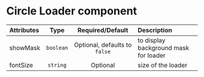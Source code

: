 # Circle Loader component

<table>
    <thead>
        <tr>
            <th style="text-align:left;">Attributes</th>
            <th style="text-align:center;">Type</th>
            <th style="text-align:center;">Required/Default</th>
            <th style="text-align:left;">Description</th>
        </tr>
    </thead>
    <tbody>
        <tr>
            <td style="text-align:left;">showMask</td>
            <td style="text-align:center;"><code>boolean</code></td>
            <td style="text-align:center;">Optional, defaults to <code>false</code></td>
            <td style="text-align:left;">to display background mask for loader</td>
        </tr>
        <tr>
            <td style="text-align:left;">fontSize</td>
            <td style="text-align:center;"><code>string</code></td>
            <td style="text-align:center;">Optional</td>
            <td style="text-align:left;">size of the loader</td>
        </tr>
    </tbody>
</table>

